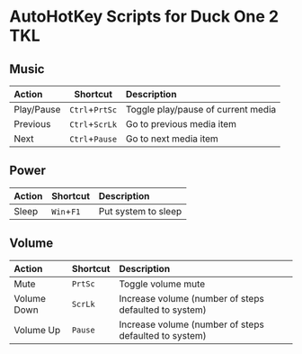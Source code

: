 # AutoHotKey Scripts for Duck One 2 TKL

## Music
| Action     | Shortcut       | Description                        |
|:-----------|----------------|:-----------------------------------|
| Play/Pause | `Ctrl`+`PrtSc` | Toggle play/pause of current media |
| Previous   | `Ctrl`+`ScrLk` | Go to previous media item          |
| Next       | `Ctrl`+`Pause` | Go to next media item              |

## Power
| Action | Shortcut   | Description         |
|:-------|------------|:--------------------|
| Sleep  | `Win`+`F1` | Put system to sleep |

## Volume
| Action      | Shortcut | Description                                           |
|:------------|:---------|:------------------------------------------------------|
| Mute        | `PrtSc`  | Toggle volume mute                                    |
| Volume Down | `ScrLk`  | Increase volume (number of steps defaulted to system) |
| Volume Up   | `Pause`  | Increase volume (number of steps defaulted to system) |
